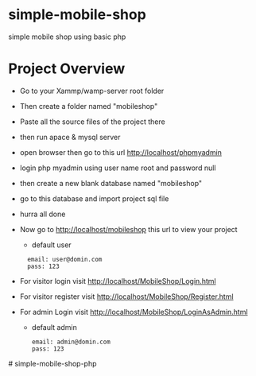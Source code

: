 # simple-mobile-shop

simple mobile shop using basic php

# Project Overview

- Go to your Xammp/wamp-server root folder
- Then create a folder named "mobileshop"
- Paste all the source files of the project there
- then run apace & mysql server
- open browser then go to this url <a href="http://localhost/phpmyadmin">http://localhost/phpmyadmin</a>

- login php myadmin using user name root and password null

- then create a new blank database named "mobileshop"

- go to this database and import project sql file

- hurra all done

- Now go to <a href="http://localhost/mobileshop">http://localhost/mobileshop</a> this url to view your project
  - default user
  ```
    email: user@domin.com
    pass: 123
  ```
- For visitor login visit <a href="http://localhost/MobileShop/Login.html">http://localhost/MobileShop/Login.html</a>

- For visitor register visit <a href="http://localhost/MobileShop/Register.html">http://localhost/MobileShop/Register.html</a>

- For admin Login visit <a href="http://localhost/MobileShop/LoginAsAdmin.html">http://localhost/MobileShop/LoginAsAdmin.html</a>

  - default admin
    ```
    email: admin@domin.com
    pass: 123
    ```
#   s i m p l e - m o b i l e - s h o p - p h p  
 